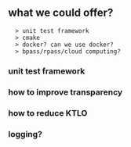 ## what we could offer?
      > unit test framework
      > cmake
      > docker? can we use docker?
      > bpass/rpass/cloud computing?

### unit test framework 

### how to improve transparency
### how to reduce KTLO
### logging?
